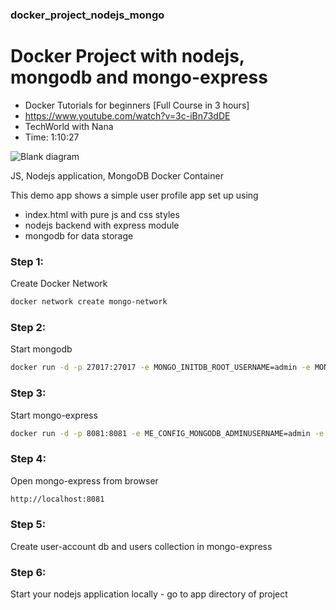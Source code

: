 ### docker_project_nodejs_mongo
# Docker Project with nodejs, mongodb and mongo-express

- Docker Tutorials for beginners [Full Course in 3 hours]
- https://www.youtube.com/watch?v=3c-iBn73dDE
- TechWorld with Nana
- Time: 1:10:27

![Blank diagram](https://github.com/frank-goa/docker_project_nodejs_mongo/assets/137857643/6f509d06-f50c-4dcc-9262-fc0ed5d45e0d)


JS, Nodejs application, MongoDB Docker Container 

This demo app shows a simple user profile app set up using
- index.html with pure js and css styles
- nodejs backend with express module
- mongodb for data storage

### Step 1:
Create Docker Network
```bash
docker network create mongo-network 
```
### Step 2:
Start mongodb
```bash
docker run -d -p 27017:27017 -e MONGO_INITDB_ROOT_USERNAME=admin -e MONGO_INITDB_ROOT_PASSWORD=password --name mongodb --net mongo-network mongo    
```
### Step 3:
Start mongo-express
```bash
docker run -d -p 8081:8081 -e ME_CONFIG_MONGODB_ADMINUSERNAME=admin -e ME_CONFIG_MONGODB_ADMINPASSWORD=password --net mongo-network --name mongo-express -e ME_CONFIG_MONGODB_SERVER=mongodb mongo-express   
```
### Step 4:
Open mongo-express from browser
```bash
http://localhost:8081
```
### Step 5: 
Create user-account db and users collection in mongo-express

### Step 6: 
Start your nodejs application locally - go to app directory of project
